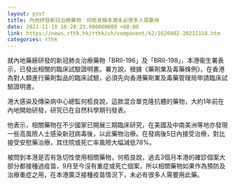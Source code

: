 ```yaml
---
layout: post
title: 內地研發新冠治療藥物　何栢良稱本港未必很多人需要用
date: 2021-11-18 16:28:23.000000000 +08:00
link: https://news.rthk.hk/rthk/ch/component/k2/1620402-20211118.htm
categories: rthk
---
```


就內地藥廠研發的新冠肺炎治療藥物「BRII-196」及「BRII-198」，本港衞生署表示，已發出相關的臨床試驗證明書。署方說，根據《藥劑業及毒藥條例》，在香港為對人類進行藥劑製品的臨床試驗，必須先向香港藥劑業及毒藥管理局申請臨床試驗證明書。

港大感染及傳染病中心總監何栢良說，這款混合單克隆抗體的藥物，大約1年前在內地開始研發，研究已在自然科學期刊發表。

他表示，相關藥物在不少國家已開展三期臨床研究，在美國及中南美洲等地亦發現一些高風險人士感染新冠病毒後，以此藥物治療。在發病後5日內接受治療，對比接受安慰藥治療，其住院或死亡率風險大幅減低78%。

被問到本港是否有急切性使用相關藥物，何栢良說，過去3個月本港的確診個案大部分都接種過疫苗，9月至今沒有重症或死亡個案，所以相關藥物如果作為預防及治療重症之用，在本港廣泛接種疫苗情況下，未必有很多人需要用此藥。
